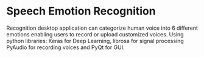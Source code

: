# Speech Emotion Recognition
Recognition desktop application can categorize human voice into 6 different emotions 
enabling users to record or upload customized voices.
Using python libraries: Keras for Deep Learning, librosa for signal processing 
PyAudio for recording voices and PyQt for GUI.
